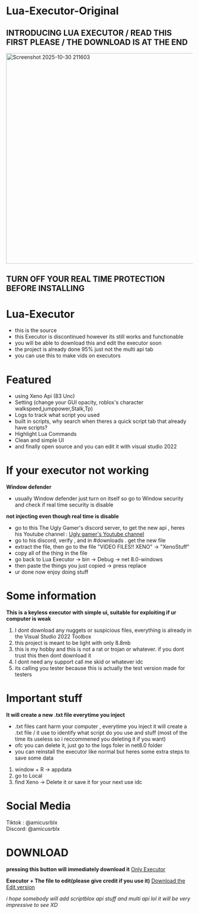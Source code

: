 # Lua-Executor-Original
## INTRODUCING LUA EXECUTOR / READ THIS FIRST PLEASE / THE DOWNLOAD IS AT THE END
  <img width="585" height="567" alt="Screenshot 2025-10-30 211603" src="https://github.com/user-attachments/assets/54d2154d-9cc9-461b-871b-e87cd9d639a3" />


## TURN OFF YOUR REAL TIME PROTECTION BEFORE INSTALLING

# Lua-Executor
- this is the source
- this Executor is discontinued however its still works and functionable
- you will be able to download this and edit the executor soon
- the project is already done 95% just not the multi api tab
- you can use this to make vids on executors

# Featured
- using Xeno Api (83 Unc)
- Setting (change your GUI opacity, roblox's character walkspeed,jumppower,Stalk,Tp)
- Logs to track what script you used
- built in scripts, why search when theres a quick script tab that already have scripts?
- Highlight Lua Commands
- Clean and simple UI
- and finally open source and you can edit it with visual studio 2022



# If your executor not working


**Window defender**
- usually Window defender just turn on itself so go to Window security and check if real time security is disable

**not injecting even though real time is disable**
- go to this The Ugly Gamer's discord server, to get the new api , heres his Youtube channel : [Ugly gamer's Youtube channel](https://www.youtube.com/@theuglygamer098/videos)
- go to his discord, verify , and in #downloads . get the new file
- extract the file, then go to the file "VIDEO FILES!! XENO" -> "XenoStuff"
- copy all of the thing in the file
- go back to Lua Executor -> bin -> Debug -> net 8.0-windows
- then paste the things you just copied -> press replace
- ur done now enjoy doing stuff

# Some information
**This is a keyless executor with simple ui, suitable for exploiting if ur computer is weak**
1. I dont download any nuggets or suspicious files, everything is already in the Visual Studio 2022 Toolbox
2. this project is meant to be light with only 8.8mb
3. this is my hobby and this is not a rat or trojan or whatever. if you dont trust this then dont download it
4. I dont need any support call me skid or whatever idc
5. its calling you tester because this is actually the test version made for testers

# Important stuff
**It will create a new .txt file everytime you inject**
- .txt files cant harm your computer , everytime you inject it will create a .txt file / it use to identify what script do you use and stuff (most of the time its useless so i reccommened you deleting it if you want)
- ofc you can delete it, just go to the logs foler in net8.0 folder
- you can reinstall the executor like normal but heres some extra steps to save some data
1. window + R -> appdata
2. go to Local
3. find Xeno -> Delete it or save it for your next use idc

# Social Media
Tiktok : @amicusrblx                                               
Discord: @amicusrblx

# DOWNLOAD
**pressing this button will immediately download it**
[Only Executor](https://files.catbox.moe/cfr6v5.zip)

**Executor + The file to edit(please give credit if you use it)**
[Download the Edit version](https://files.catbox.moe/fpn4w3.zip)

*i hope somebody will add scriptblox api stuff and multi api lol it will be very impressive to see XD*

